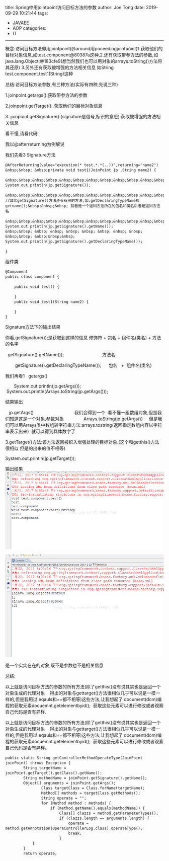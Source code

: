 title: Spring中用jointpoint访问目标方法的参数
author: Joe Tong
date: 2019-09-29 10:21:44
tags:
  - JAVAEE
  - AOP
categories:
  - IT    
---
概念:访问目标方法即用jointpoint(@around用poceedingjointpoint)1.获取他们的目标对象信息,如test.component@80387a这种,2.还有获取带参方法的参数,如java.lang.Object;@183cfe9(想当然我们也可以用对象的arrays.toString()方法将其还原) 3.另外还有获取被增强的方法相关信息 如String test.component.test1(String)这种

总结:访问目标方法参数,有三种方法(实际有四种,先说三种)

1.joinpoint.getargs():获取带参方法的参数

2.joinpoint.getTarget():.获取他们的目标对象信息

3..joinpoint.getSignature():(signature是信号,标识的意思):获取被增强的方法相关信息


看不懂,请看代码!

我以@afterreturning为例解说

我们先看3 Signature方法


```
@AfterReturning(value="execution(* test.*.*(..))",returning="name2")
&nbsp;&nbsp; &nbsp;private void test1(JoinPoint jp ,String name2) {

&nbsp;&nbsp;&nbsp;&nbsp;&nbsp;&nbsp;&nbsp;&nbsp;&nbsp;&nbsp;&nbsp;&nbsp;&nbsp;&nbsp;&nbsp;&nbsp;&nbsp;&nbsp;&nbsp;&nbsp;&nbsp;&nbsp;&nbsp; System.out.println(jp.getSignature());

&nbsp;&nbsp;&nbsp;&nbsp;&nbsp;&nbsp;&nbsp;&nbsp;&nbsp;&nbsp;&nbsp;&nbsp;&nbsp;&nbsp;&nbsp;&nbsp;&nbsp;&nbsp;&nbsp;&nbsp;&nbsp;&nbsp;&nbsp; //其实getSignature()方法还有有用的方法,如:getDeclaringTypeName和getname();&nbsp;&nbsp;&nbsp; 前者是一个返回方法所在的包名和类名后者是返回方法名

&nbsp;&nbsp;&nbsp;&nbsp;&nbsp;&nbsp;&nbsp;&nbsp;&nbsp;&nbsp;&nbsp;&nbsp;&nbsp;&nbsp;&nbsp;&nbsp;&nbsp;&nbsp;&nbsp;&nbsp;&nbsp;&nbsp;&nbsp; System.out.println(jp.getSignature().getName());
&nbsp;&nbsp; &nbsp; &nbsp; &nbsp; &nbsp; &nbsp; &nbsp; &nbsp; &nbsp;&nbsp; &nbsp;&nbsp;&nbsp; System.out.println(jp.getSignature().getDeclaringTypeName());

}

```


组件类

```
@Component
public class component {
    
    public void test() {
        
    }
    public void test1(String name2) {
        
    }
}
```

Signature方法下的输出结果




你看,getSignature());是获取到这样的信息                修饰符   +    包名   +    组件名(类名)     +  方法的名字

&nbsp; getSignature().getName());&nbsp;&nbsp;&nbsp;&nbsp;&nbsp;&nbsp;&nbsp;&nbsp;&nbsp;&nbsp;&nbsp;&nbsp;&nbsp;&nbsp;&nbsp;&nbsp;&nbsp;&nbsp;&nbsp;&nbsp;&nbsp;&nbsp;&nbsp;&nbsp;&nbsp;&nbsp;&nbsp;&nbsp;&nbsp;&nbsp; 方法名

&nbsp;&nbsp;&nbsp;&nbsp;&nbsp;&nbsp;&nbsp; getSignature().getDeclaringTypeName());&nbsp;&nbsp;&nbsp;&nbsp;&nbsp; 包名&nbsp;&nbsp; +&nbsp; 组件名(类名)

我们再看1 &nbsp;&nbsp;getargs()

&nbsp;&nbsp;&nbsp;&nbsp;&nbsp;&nbsp; System.out.println(jp.getArgs());
&nbsp;&nbsp; &nbsp;&nbsp;&nbsp; &nbsp;System.out.println(Arrays.toString(jp.getArgs()));


结果输出



&nbsp;&nbsp; jp.getArgs()&nbsp;&nbsp;&nbsp;&nbsp;&nbsp;&nbsp;&nbsp;&nbsp;&nbsp;&nbsp;&nbsp;&nbsp; &nbsp; &nbsp; &nbsp; &nbsp; &nbsp; &nbsp; &nbsp; &nbsp; &nbsp; &nbsp; 我们会得到一个&nbsp; 看不懂一组数组对象,但是我们知道这是一个对象,参数对象 &nbsp;&nbsp;&nbsp;&nbsp;&nbsp;&nbsp;
&nbsp;&nbsp; &nbsp;&nbsp;&nbsp;&nbsp; Arrays.toString(jp.getArgs())&nbsp;&nbsp;&nbsp;&nbsp; 但是我们可以用Arrays类中数组转字符串方法:arrays.tostring(返回指定数组内容以字符串表示出来)&nbsp; 就可以得到具体数字了



3.getTarget()方法:该方法返回被织入增强处理的目标对象.(这个和getthis()方法很相似 但是的出来的值不相等)

System.out.println(jp.getTarget());

输出结果
![upload successful](/images/pasted-174.png)



![upload successful](/images/pasted-175.png)

是一个实实在在的对象,既不是参数也不是相关信息



总结:

以上就是访问目标方法的参数的所有方法(除了getthis()没有说其实也是返回一个对象生成的代理对象&nbsp;&nbsp;&nbsp; 得出的对象与gettarget()方法很相似几乎可以说是一模一样的,但是我用过.eqauls和==都不相等)这些方法,让我想起了 document(dom)编程的获取元素docuemnt.getelementbyid();&nbsp; 获取这些元素可以进行修改或者观察自己代码是否有异样.

以上就是访问目标方法的参数的所有方法(除了getthis()没有说其实也是返回一个对象生成的代理对象&nbsp;&nbsp;&nbsp; 得出的对象与gettarget()方法很相似几乎可以说是一模一样的,但是我用过.eqauls和==都不相等)这些方法,让我想起了 document(dom)编程的获取元素docuemnt.getelementbyid();&nbsp; 获取这些元素可以进行修改或者观察自己代码是否有异样。


```
public static String getControllerMethodOperateType(JoinPoint joinPoint) throws Exception {
        String targetName = joinPoint.getTarget().getClass().getName();
        String methodName = joinPoint.getSignature().getName();
        Object[] arguments = joinPoint.getArgs();
                Class targetClass = Class.forName(targetName);
                Method[] methods = targetClass.getMethods();
                String operate = "";
                for (Method method : methods) {
                    if (method.getName().equals(methodName)) {
                        Class[] clazzs = method.getParameterTypes();
                        if (clazzs.length == arguments.length) {
                            operate = method.getAnnotation(OperaControllerLog.class).operateType();
                            break;
                        }
            }
        }
        return operate;
```





